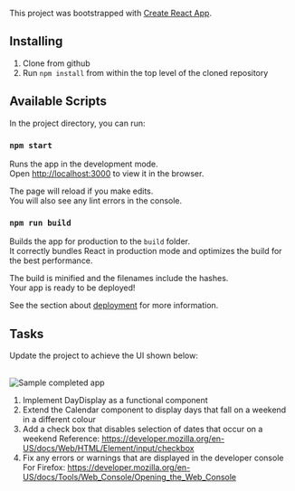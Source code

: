 This project was bootstrapped with [Create React App](https://github.com/facebook/create-react-app).

## Installing

1. Clone from github
2. Run `npm install` from within the top level of the cloned repository

## Available Scripts

In the project directory, you can run:

### `npm start`

Runs the app in the development mode.<br />
Open [http://localhost:3000](http://localhost:3000) to view it in the browser.

The page will reload if you make edits.<br />
You will also see any lint errors in the console.

### `npm run build`

Builds the app for production to the `build` folder.<br />
It correctly bundles React in production mode and optimizes the build for the best performance.

The build is minified and the filenames include the hashes.<br />
Your app is ready to be deployed!

See the section about [deployment](https://facebook.github.io/create-react-app/docs/deployment) for more information.

## Tasks

Update the project to achieve the UI shown below:<br /><br />

![Sample completed app](https://github.com/nikosandronikos/reactCalendarIncomplete/blob/master/example.PNG)

1. Implement DayDisplay as a functional component
2. Extend the Calendar component to display days that fall on a weekend in a different colour
3. Add a check box that disables selection of dates that occur on a weekend
   Reference: https://developer.mozilla.org/en-US/docs/Web/HTML/Element/input/checkbox
4. Fix any errors or warnings that are displayed in the developer console
   For Firefox: https://developer.mozilla.org/en-US/docs/Tools/Web_Console/Opening_the_Web_Console

